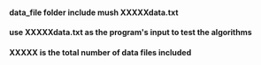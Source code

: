 
#### data_file folder include mush XXXXXdata.txt

#### use XXXXXdata.txt as the program's input to test the algorithms

#### XXXXX is the total number of data files included


